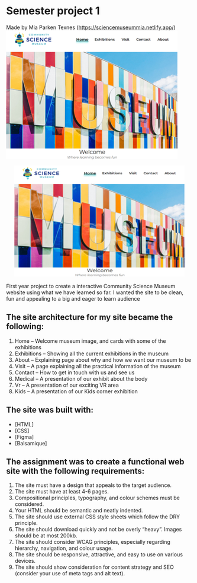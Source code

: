 # Semester project 1
Made by Mia Parken Texnes
(https://sciencemuseummia.netlify.app/)
![Alt text](images/overall-view.png)

<p align="center">
  <img width="460" height="300" src="/images/overall-view.png">
</p>

First year project to create a interactive Community Science Museum website using what we have learned so far.
I wanted the site to be clean, fun and appealing to a big and eager to learn audience



## The site architecture for my site became the following:
1.	Home – Welcome museum image, and cards with some of the exhibitions
2.	Exhibitions – Showing all the current exhibitions in the museum
3.	About – Explaining page about why and how we want our museum to be
4.	Visit – A page explaining all the practical information of the museum
5.	Contact – How to get in touch with us and see us
6.	Medical – A presentation of our exhibit about the body
7.	Vr – A presentation of our exciting VR area
8.	Kids – A presentation of our Kids corner exhibition

## The site was built with:
- [HTML]
- [CSS]
- [Figma]
- [Balsamique]

## The assignment was to create a functional web site with the following requirements:
1.	The site must have a design that appeals to the target audience.
2.	The site must have at least 4-6 pages.
3.	Compositional principles, typography, and colour schemes must be considered.
4.	Your HTML should be semantic and neatly indented.
5.	The site should use external CSS style sheets which follow the DRY principle.
6.	The site should download quickly and not be overly “heavy”. Images should be at most 200kb.
7.	The site should consider WCAG principles, especially regarding hierarchy, navigation, and colour usage.
8.	The site should be responsive, attractive, and easy to use on various devices.
9.	The site should show consideration for content strategy and SEO (consider your use of meta tags and alt text).




